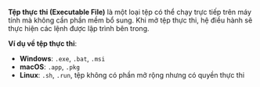 **Tệp thực thi (Executable File)** là một loại tệp có thể chạy trực tiếp trên máy tính mà không cần phần mềm bổ sung. Khi mở tệp thực thi, hệ điều hành sẽ thực hiện các lệnh được lập trình bên trong.

**Ví dụ về tệp thực thi**:
- **Windows**: `.exe`, `.bat`, `.msi`
- **macOS**: `.app`, `.pkg`
- **Linux**: `.sh`, `.run`, tệp không có phần mở rộng nhưng có quyền thực thi